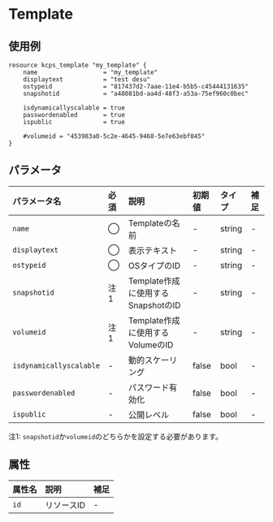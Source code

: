 # Template

## 使用例

```hcl
resource kcps_template "my_template" {
    name                  = "my_template"
    displaytext           = "test desu"
    ostypeid              = "817437d2-7aae-11e4-b5b5-c45444131635"
    snapshotid            = "a48081bd-aa4d-48f3-a53a-75ef960c0bec"

    isdynamicallyscalable = true
    passwordenabled       = true
    ispublic              = true

    #volumeid = "453983a0-5c2e-4645-9468-5e7e63ebf045" 
}

```

## パラメータ

|パラメータ名 |必須    |説明      |初期値    |タイプ    |補足|
|:----------|:------|:---------|:--------|:--------|:--|
|`name`          |◯|Templateの名前          | - | string | - |
|`displaytext`   |◯|表示テキスト  | - | string | - |
|`ostypeid`      |◯|OSタイプのID   | - | string | - |
|`snapshotid`    |注1|Template作成に使用するSnapshotのID               | - | string | - |
|`volumeid`      |注1|Template作成に使用するVolumeのID     | - | string | - |
|`isdynamicallyscalable`   |-|動的スケーリング  | false | bool | - |
|`passwordenabled`   |-|パスワード有効化  | false | bool | - |
|`ispublic`   |-|公開レベル  | false | bool | - |


注1: `snapshotid`か`volumeid`のどちらかを設定する必要があります。


## 属性
|属性名 |説明      |補足 |
|:----------|:------|:---------|
|`id`          |リソースID              | - | 